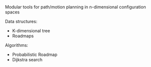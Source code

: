 Modular tools for path/motion planning in n-dimensional configuration spaces

Data structures:
- K-dimensional tree
- Roadmaps

Algorithms:
- Probabilistic Roadmap
- Dijkstra search
